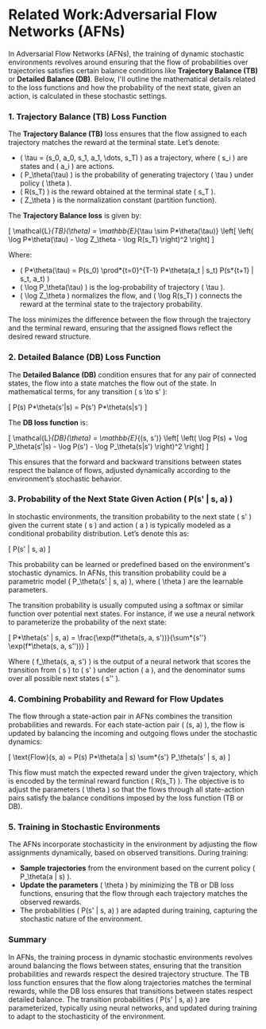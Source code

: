 # Related Work:Adversarial Flow Networks (AFNs)

In Adversarial Flow Networks (AFNs), the training of dynamic stochastic environments revolves around ensuring that the flow of probabilities over trajectories satisfies certain balance conditions like **Trajectory Balance (TB)** or **Detailed Balance (DB)**. Below, I'll outline the mathematical details related to the loss functions and how the probability of the next state, given an action, is calculated in these stochastic settings.

### 1. **Trajectory Balance (TB) Loss Function**

The **Trajectory Balance (TB)** loss ensures that the flow assigned to each trajectory matches the reward at the terminal state. Let’s denote:

- \( \tau = (s_0, a_0, s_1, a_1, \dots, s_T) \) as a trajectory, where \( s_i \) are states and \( a_i \) are actions.
- \( P\_\theta(\tau) \) is the probability of generating trajectory \( \tau \) under policy \( \theta \).
- \( R(s_T) \) is the reward obtained at the terminal state \( s_T \).
- \( Z\_\theta \) is the normalization constant (partition function).

The **Trajectory Balance loss** is given by:

\[
\mathcal{L}_{TB}(\theta) = \mathbb{E}_{\tau \sim P*\theta(\tau)} \left[ \left( \log P*\theta(\tau) - \log Z\_\theta - \log R(s_T) \right)^2 \right]
\]

Where:

- \( P*\theta(\tau) = P(s_0) \prod*{t=0}^{T-1} P*\theta(a_t | s_t) P(s*{t+1} | s_t, a_t) \)
- \( \log P\_\theta(\tau) \) is the log-probability of trajectory \( \tau \).
- \( \log Z\_\theta \) normalizes the flow, and \( \log R(s_T) \) connects the reward at the terminal state to the trajectory probability.

The loss minimizes the difference between the flow through the trajectory and the terminal reward, ensuring that the assigned flows reflect the desired reward structure.

### 2. **Detailed Balance (DB) Loss Function**

The **Detailed Balance (DB)** condition ensures that for any pair of connected states, the flow into a state matches the flow out of the state. In mathematical terms, for any transition \( s \to s' \):

\[
P(s) P*\theta(s'|s) = P(s') P*\theta(s|s')
\]

The **DB loss function** is:

\[
\mathcal{L}_{DB}(\theta) = \mathbb{E}_{(s, s')} \left[ \left( \log P(s) + \log P_\theta(s'|s) - \log P(s') - \log P_\theta(s|s') \right)^2 \right]
\]

This ensures that the forward and backward transitions between states respect the balance of flows, adjusted dynamically according to the environment’s stochastic behavior.

### 3. **Probability of the Next State Given Action \( P(s' | s, a) \)**

In stochastic environments, the transition probability to the next state \( s' \) given the current state \( s \) and action \( a \) is typically modeled as a conditional probability distribution. Let’s denote this as:

\[
P(s' | s, a)
\]

This probability can be learned or predefined based on the environment's stochastic dynamics. In AFNs, this transition probability could be a parametric model \( P\_\theta(s' | s, a) \), where \( \theta \) are the learnable parameters.

The transition probability is usually computed using a softmax or similar function over potential next states. For instance, if we use a neural network to parameterize the probability of the next state:

\[
P*\theta(s' | s, a) = \frac{\exp(f*\theta(s, a, s'))}{\sum*{s''} \exp(f*\theta(s, a, s''))}
\]

Where \( f\_\theta(s, a, s') \) is the output of a neural network that scores the transition from \( s \) to \( s' \) under action \( a \), and the denominator sums over all possible next states \( s'' \).

### 4. **Combining Probability and Reward for Flow Updates**

The flow through a state-action pair in AFNs combines the transition probabilities and rewards. For each state-action pair \( (s, a) \), the flow is updated by balancing the incoming and outgoing flows under the stochastic dynamics:

\[
\text{Flow}(s, a) = P(s) P*\theta(a | s) \sum*{s'} P\_\theta(s' | s, a)
\]

This flow must match the expected reward under the given trajectory, which is encoded by the terminal reward function \( R(s_T) \). The objective is to adjust the parameters \( \theta \) so that the flows through all state-action pairs satisfy the balance conditions imposed by the loss function (TB or DB).

### 5. **Training in Stochastic Environments**

The AFNs incorporate stochasticity in the environment by adjusting the flow assignments dynamically, based on observed transitions. During training:

- **Sample trajectories** from the environment based on the current policy \( P\_\theta(a | s) \).
- **Update the parameters** \( \theta \) by minimizing the TB or DB loss functions, ensuring that the flow through each trajectory matches the observed rewards.
- The probabilities \( P(s' | s, a) \) are adapted during training, capturing the stochastic nature of the environment.

### Summary

In AFNs, the training process in dynamic stochastic environments revolves around balancing the flows between states, ensuring that the transition probabilities and rewards respect the desired trajectory structure. The TB loss function ensures that the flow along trajectories matches the terminal rewards, while the DB loss ensures that transitions between states respect detailed balance. The transition probabilities \( P(s' | s, a) \) are parameterized, typically using neural networks, and updated during training to adapt to the stochasticity of the environment.

